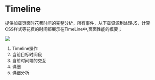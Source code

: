 # Timeline

提供加载页面时花费时间的完整分析，所有事件，从下载资源到处理JS，计算CSS样式等花费的时间都展示在TimeLine中,页面性能的概要；

![](http://i.imgur.com/UR55uc5.jpg)

1. Timeline操作
2. 当前目标时间段
3. 当前时间端的交互
4. 详细
5. 详细分析
